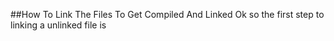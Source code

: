 ##How To Link The Files To Get Compiled And Linked
Ok so the first step to linking a unlinked file is
